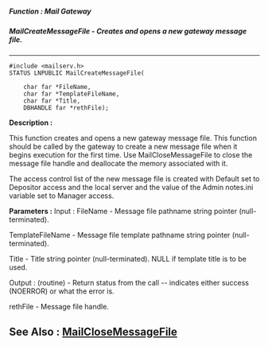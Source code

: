 ##### Function : Mail Gateway
##### MailCreateMessageFile - Creates and opens a new gateway message file.
---
```
#include <mailserv.h>
STATUS LNPUBLIC MailCreateMessageFile(

	char far *FileName,
	char far *TemplateFileName,
	char far *Title,
	DBHANDLE far *rethFile);
```
**Description :**

This function creates and opens a new gateway message file.  This function 
should be called by the gateway to create a new message file when it begins 
execution for the first time.  Use MailCloseMessageFile to close the message 
file handle and deallocate the memory associated with it.

The access control list of the new message file is created with Default set to 
Depositor access and the local server and the value of the Admin notes.ini 
variable set to Manager access.

**Parameters :**
Input :
FileName  -  Message file pathname string pointer (null-terminated).

TemplateFileName  -  Message file template pathname string pointer (null-terminated).

Title  -  Title string pointer (null-terminated).  NULL if template title is to be used.

Output :
(routine)  -  Return status from the call -- indicates either success (NOERROR) or what the error is.


rethFile  -  Message file handle.


**See Also :**
[MailCloseMessageFile](/domino-c-api-docs/reference/Func/MailCloseMessageFile)
---
